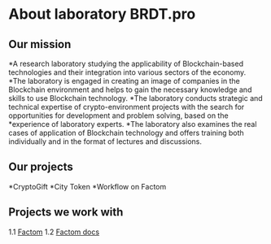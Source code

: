 # About laboratory BRDT.pro
## Our mission
*A research laboratory studying the applicability of Blockchain-based technologies and their integration into various sectors of the economy.
*The laboratory is engaged in creating an image of companies in the Blockchain environment and helps to gain the necessary knowledge and skills to use Blockchain technology. 
*The laboratory conducts strategic and technical expertise of crypto-environment projects with the search for opportunities for development and problem solving, based on the *experience of laboratory experts. 
*The laboratory also examines the real cases of application of Blockchain technology and offers training both individually and in the format of lectures and discussions.
## Our projects
*CryptoGift
*City Token
*Workflow on Factom
## Projects we work with
1.1 [Factom](https://www.factom.com/)
1.2 [Factom docs](https://docs.factom.com/)
